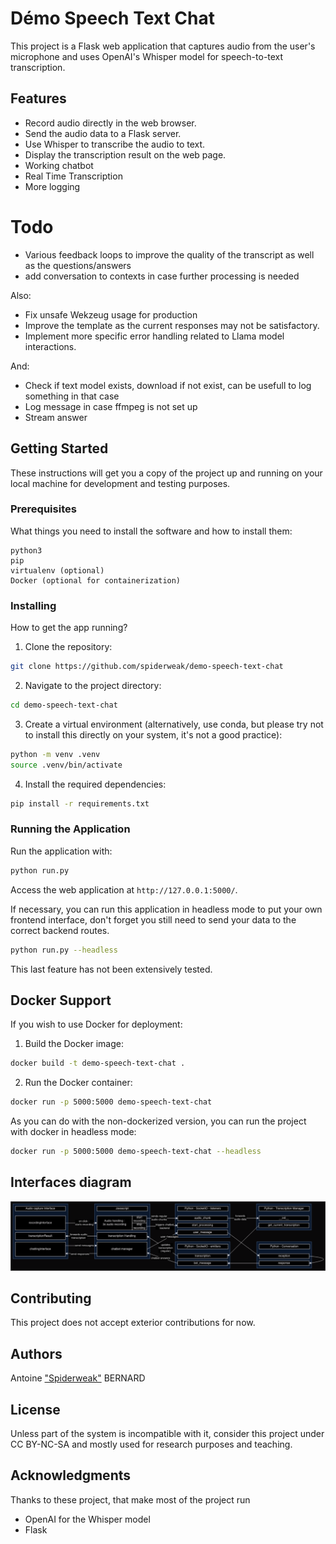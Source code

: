 # Démo Speech Text Chat

This project is a Flask web application that captures audio from the user's microphone and uses OpenAI's Whisper model for speech-to-text transcription.

## Features

- Record audio directly in the web browser.
- Send the audio data to a Flask server.
- Use Whisper to transcribe the audio to text.
- Display the transcription result on the web page.
- Working chatbot
- Real Time Transcription
- More logging

# Todo

- Various feedback loops to improve the quality of the transcript as well as the questions/answers
- add conversation to contexts in case further processing is needed

Also:
- Fix unsafe Wekzeug usage for production
- Improve the template as the current responses may not be satisfactory.
- Implement more specific error handling related to Llama model interactions.

And:
- Check if text model exists, download if not exist, can be usefull to log something in that case
- Log message in case ffmpeg is not set up
- Stream answer

## Getting Started

These instructions will get you a copy of the project up and running on your local machine for development and testing purposes.

### Prerequisites

What things you need to install the software and how to install them:

```
python3
pip
virtualenv (optional)
Docker (optional for containerization)
```

### Installing

How to get the app running?

1. Clone the repository:

```bash
git clone https://github.com/spiderweak/demo-speech-text-chat
```

2. Navigate to the project directory:

```bash
cd demo-speech-text-chat
```

3. Create a virtual environment (alternatively, use conda, but please try not to install this directly on your system, it's not a good practice):

```bash
python -m venv .venv
source .venv/bin/activate
```

4. Install the required dependencies:

```bash
pip install -r requirements.txt
```

### Running the Application

Run the application with:

```bash
python run.py
```

Access the web application at `http://127.0.0.1:5000/`.

If necessary, you can run this application in headless mode to put your own frontend interface,
don't forget you still need to send your data to the correct backend routes.

```bash
python run.py --headless
```

This last feature has not been extensively tested.

## Docker Support

If you wish to use Docker for deployment:

1. Build the Docker image:

```bash
docker build -t demo-speech-text-chat .
```

2. Run the Docker container:

```bash
docker run -p 5000:5000 demo-speech-text-chat
```

As you can do with the non-dockerized version, you can run the project with docker in headless mode:

```bash
docker run -p 5000:5000 demo-speech-text-chat --headless
```

## Interfaces diagram

![interfaces diagram](https://github.com/spiderweak/demo-speech-text-chat/blob/main/diagram.png "Chatbot integration diagram")

## Contributing

This project does not accept exterior contributions for now.

## Authors

Antoine ["Spiderweak"](https://github.com/spiderweak) BERNARD

## License

Unless part of the system is incompatible with it, consider this project under CC BY-NC-SA and mostly used for research purposes and teaching.

## Acknowledgments

Thanks to these project, that make most of the project run
- OpenAI for the Whisper model
- Flask
